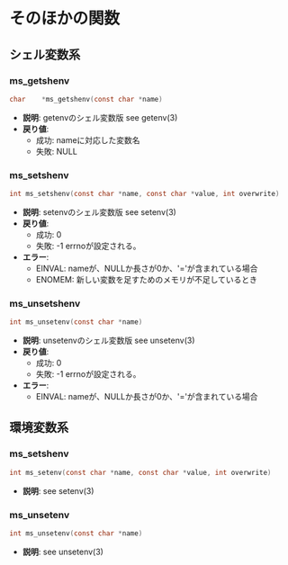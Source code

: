 # そのほかの関数

## シェル変数系
### ms_getshenv
```c
char	*ms_getshenv(const char *name)
```
- **説明**: getenvのシェル変数版 see getenv(3)
- **戻り値**:
  - 成功: nameに対応した変数名
  - 失敗: NULL

### ms_setshenv
```c
int	ms_setshenv(const char *name, const char *value, int overwrite)
```
- **説明**: setenvのシェル変数版 see setenv(3)
- **戻り値**:
  - 成功: 0
  - 失敗: -1 errnoが設定される。
- **エラー**:
  - EINVAL: nameが、NULLか長さが0か、'='が含まれている場合
  - ENOMEM: 新しい変数を足すためのメモリが不足しているとき

### ms_unsetshenv
```c
int ms_unsetenv(const char *name)
```
- **説明**: unsetenvのシェル変数版 see unsetenv(3)
- **戻り値**:
  - 成功: 0
  - 失敗: -1 errnoが設定される。
- **エラー**:
  - EINVAL: nameが、NULLか長さが0か、'='が含まれている場合

## 環境変数系

### ms_setshenv
```c
int	ms_setenv(const char *name, const char *value, int overwrite)
```
- **説明**: see setenv(3)

### ms_unsetenv
```c
int ms_unsetenv(const char *name)
```
- **説明**: see unsetenv(3)
